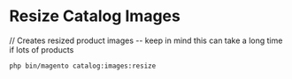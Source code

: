 # Resize Catalog Images

// Creates resized product images -- keep in mind this can take a long time if lots of products
    
    php bin/magento catalog:images:resize